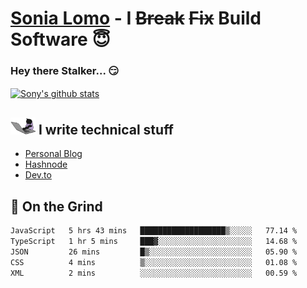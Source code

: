 # [Sonia Lomo](https://sonylomo.github.io/) - I ~~Break~~ ~~Fix~~ Build Software 😇
### Hey there Stalker... 😏 

<a href="https://github.com/sonylomo/github-readme-stats">
  <img align="center" src="https://media.giphy.com/media/lU05nFSW6Y2A/giphy.gif" alt="Sony's github stats" />
</a>

## <img src="assets/devcat.gif" width="40"> I write technical stuff
- [Personal Blog](https://www.sonylomo.dev/blog)
- [Hashnode](https://sonylomo.hashnode.dev/)
- [Dev.to](https://dev.to/sonylomo)

## 🤡 On the Grind
<!--START_SECTION:waka-->

```txt
JavaScript   5 hrs 43 mins   ███████████████████▒░░░░░   77.14 %
TypeScript   1 hr 5 mins     ███▓░░░░░░░░░░░░░░░░░░░░░   14.68 %
JSON         26 mins         █▒░░░░░░░░░░░░░░░░░░░░░░░   05.90 %
CSS          4 mins          ▒░░░░░░░░░░░░░░░░░░░░░░░░   01.08 %
XML          2 mins          ░░░░░░░░░░░░░░░░░░░░░░░░░   00.59 %
```

<!--END_SECTION:waka-->
